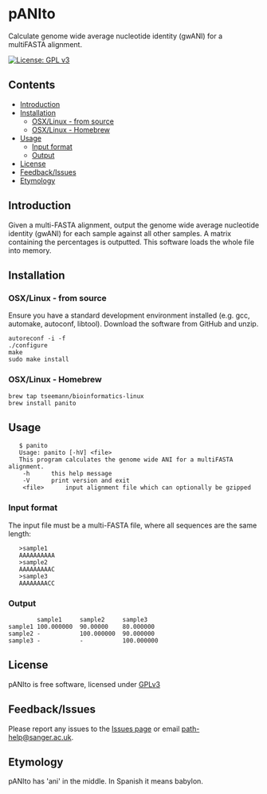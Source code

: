 # pANIto
Calculate genome wide average nucleotide identity (gwANI) for a multiFASTA alignment.  
  
[![License: GPL v3](https://img.shields.io/badge/License-GPL%20v3-brightgreen.svg)](https://github.com/sanger-pathogens/panito/blob/master/LICENSE)  

## Contents
  * [Introduction](#introduction)
  * [Installation](#installation)
    * [OSX/Linux \- from source](#osxlinux---from-source)
    * [OSX/Linux \- Homebrew](#osxlinux---homebrew)
  * [Usage](#usage)
    * [Input format](#input-format)
    * [Output](#output)
  * [License](#license)
  * [Feedback/Issues](#feedbackissues)
  * [Etymology](#etymology)

## Introduction
Given a multi-FASTA alignment, output the genome wide average nucleotide identity (gwANI) for each sample against all other samples. A matrix containing the percentages is outputted. This software loads the whole file into memory.

## Installation

### OSX/Linux - from source
Ensure you have a standard development environment installed (e.g. gcc, automake, autoconf, libtool). Download the software from GitHub and unzip.

```
autoreconf -i -f
./configure
make
sudo make install
```

### OSX/Linux - Homebrew
```
brew tap tseemann/bioinformatics-linux
brew install panito
```

## Usage
```
   $ panito
   Usage: panito [-hV] <file>
   This program calculates the genome wide ANI for a multiFASTA alignment.
    -h		this help message
    -V		print version and exit
    <file>		input alignment file which can optionally be gzipped
```

### Input format
The input file must be a multi-FASTA file, where all sequences are the same length:

```
   >sample1
   AAAAAAAAAA
   >sample2
   AAAAAAAAAC
   >sample3
   AAAAAAAACC
```

### Output
```
        sample1	    sample2	    sample3
sample1	100.000000	90.00000	80.000000
sample2	-			100.000000	90.000000
sample3	-			-			100.000000
```
## License
pANIto is free software, licensed under [GPLv3](https://raw.githubusercontent.com/sanger-pathogens/panito/master/LICENSE)

## Feedback/Issues
Please report any issues to the [Issues page](https://github.com/sanger-pathogens/panito/issues) or email path-help@sanger.ac.uk.

## Etymology
pANIto has 'ani' in the middle.  In Spanish it means babylon.
